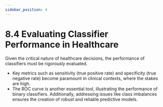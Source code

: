 ```yaml
---
sidebar_position: 4
---
```


# 8.4 Evaluating Classifier Performance in Healthcare

Given the critical nature of healthcare decisions, the performance of classifiers must be rigorously evaluated.

- Key metrics such as sensitivity (true positive rate) and specificity (true negative rate) become paramount in clinical contexts, where the stakes are high.
- The ROC curve is another essential tool, illustrating the performance of binary classifiers. Additionally, addressing issues like class imbalances ensures the creation of robust and reliable predictive models.
